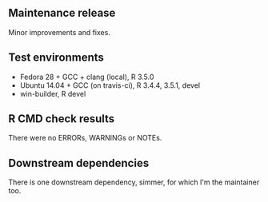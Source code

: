 ## Maintenance release

Minor improvements and fixes.

## Test environments

* Fedora 28 + GCC + clang (local), R 3.5.0
* Ubuntu 14.04 + GCC (on travis-ci), R 3.4.4, 3.5.1, devel
* win-builder, R devel

## R CMD check results

There were no ERRORs, WARNINGs or NOTEs.

## Downstream dependencies

There is one downstream dependency, simmer, for which I'm the maintainer too.
